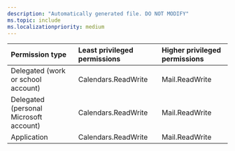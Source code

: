 ```yaml
---
description: "Automatically generated file. DO NOT MODIFY"
ms.topic: include
ms.localizationpriority: medium
---
```


|Permission type|Least privileged permissions|Higher privileged permissions|
|:---|:---|:---|
|Delegated (work or school account)|Calendars.ReadWrite|Mail.ReadWrite|
|Delegated (personal Microsoft account)|Calendars.ReadWrite|Mail.ReadWrite|
|Application|Calendars.ReadWrite|Mail.ReadWrite|

